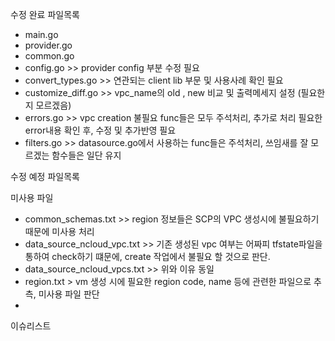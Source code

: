 수정 완료 파일목록
 - main.go
 - provider.go
 - common.go
 - config.go >> provider config 부분 수정 필요
 - convert_types.go >> 연관되는 client lib 부문 및 사용사례 확인 필요
 - customize_diff.go >> vpc_name의 old , new 비교 및 출력메세지 설정 (필요한지 모르겠음)
 - errors.go >> vpc creation 불필요 func들은 모두 주석처리, 추가로 처리 필요한 error내용 확인 후, 수정 및 추가반영 필요
 - filters.go >> datasource.go에서 사용하는 func들은 주석처리, 쓰임새를 잘 모르겠는 함수들은 일단 유지


수정 예정 파일목록



미사용 파일 
  - common_schemas.txt >> region 정보들은 SCP의 VPC 생성시에 불필요하기 때문에 미사용 처리
  - data_source_ncloud_vpc.txt >> 기존 생성된 vpc 여부는 어짜피 tfstate파일을 통하여 check하기 떄문에, create 작업에서 불필요 할 것으로 판단.
  - data_source_ncloud_vpcs.txt >> 위와 이유 동일
  - region.txt > vm 생성 시에 필요한 region code, name 등에 관련한 파일으로 추측, 미사용 파일 판단
  - 
이슈리스트 
